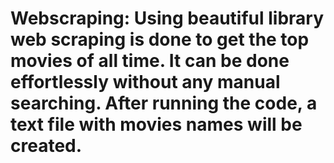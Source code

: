 # Webscraping: Using beautiful library web scraping is done to get the top movies of all time. It can be done effortlessly without any manual searching. After running the code, a text file with movies names will be created. 
